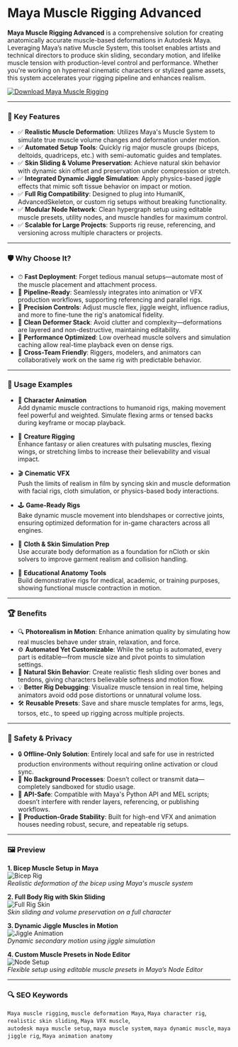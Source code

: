 # Maya Muscle Rigging Advanced

**Maya Muscle Rigging Advanced** is a comprehensive solution for creating anatomically accurate muscle-based deformations in Autodesk Maya. Leveraging Maya’s native Muscle System, this toolset enables artists and technical directors to produce skin sliding, secondary motion, and lifelike muscle tension with production-level control and performance. Whether you're working on hyperreal cinematic characters or stylized game assets, this system accelerates your rigging pipeline and enhances realism.

[![Download Maya Muscle Rigging](https://img.shields.io/badge/Download-MayaMuscleRigging-blueviolet)](#)

---

### 🎯 Key Features

- ✅ **Realistic Muscle Deformation**: Utilizes Maya's Muscle System to simulate true muscle volume changes and deformation under motion.
- ✅ **Automated Setup Tools**: Quickly rig major muscle groups (biceps, deltoids, quadriceps, etc.) with semi-automatic guides and templates.
- ✅ **Skin Sliding & Volume Preservation**: Achieve natural skin behavior with dynamic skin offset and preservation under compression or stretch.
- ✅ **Integrated Dynamic Jiggle Simulation**: Apply physics-based jiggle effects that mimic soft tissue behavior on impact or motion.
- ✅ **Full Rig Compatibility**: Designed to plug into HumanIK, AdvancedSkeleton, or custom rig setups without breaking functionality.
- ✅ **Modular Node Network**: Clean hypergraph setup using editable muscle presets, utility nodes, and muscle handles for maximum control.
- ✅ **Scalable for Large Projects**: Supports rig reuse, referencing, and versioning across multiple characters or projects.

---

### 🛡 Why Choose It?

- ⏱ **Fast Deployment**: Forget tedious manual setups—automate most of the muscle placement and attachment process.
- 🧩 **Pipeline-Ready**: Seamlessly integrates into animation or VFX production workflows, supporting referencing and parallel rigs.
- 🎯 **Precision Controls**: Adjust muscle flex, jiggle weight, influence radius, and more to fine-tune the rig's anatomical fidelity.
- 🧼 **Clean Deformer Stack**: Avoid clutter and complexity—deformations are layered and non-destructive, maintaining editability.
- 🚀 **Performance Optimized**: Low overhead muscle solvers and simulation caching allow real-time playback even on dense rigs.
- 🤝 **Cross-Team Friendly**: Riggers, modelers, and animators can collaboratively work on the same rig with predictable behavior.

---

### 🧪 Usage Examples

- 💪 **Character Animation**  
  Add dynamic muscle contractions to humanoid rigs, making movement feel powerful and weighted. Simulate flexing arms or tensed backs during keyframe or mocap playback.

- 🐉 **Creature Rigging**  
  Enhance fantasy or alien creatures with pulsating muscles, flexing wings, or stretching limbs to increase their believability and visual impact.

- 🎬 **Cinematic VFX**  
  Push the limits of realism in film by syncing skin and muscle deformation with facial rigs, cloth simulation, or physics-based body interactions.

- 🕹 **Game-Ready Rigs**  
  Bake dynamic muscle movement into blendshapes or corrective joints, ensuring optimized deformation for in-game characters across all engines.

- 🧵 **Cloth & Skin Simulation Prep**  
  Use accurate body deformation as a foundation for nCloth or skin solvers to improve garment realism and collision handling.

- 🧠 **Educational Anatomy Tools**  
  Build demonstrative rigs for medical, academic, or training purposes, showing functional muscle contraction in motion.

---

### 🏆 Benefits

- 🔍 **Photorealism in Motion**: Enhance animation quality by simulating how real muscles behave under strain, relaxation, and force.
- ⚙️ **Automated Yet Customizable**: While the setup is automated, every part is editable—from muscle size and pivot points to simulation settings.
- 🧘 **Natural Skin Behavior**: Create realistic flesh sliding over bones and tendons, giving characters believable softness and motion flow.
- 💡 **Better Rig Debugging**: Visualize muscle tension in real time, helping animators avoid odd pose distortions or unnatural volume loss.
- 🛠 **Reusable Presets**: Save and share muscle templates for arms, legs, torsos, etc., to speed up rigging across multiple projects.

---

### 🔐 Safety & Privacy

- 🔒 **Offline-Only Solution**: Entirely local and safe for use in restricted production environments without requiring online activation or cloud sync.
- 🧯 **No Background Processes**: Doesn’t collect or transmit data—completely sandboxed for studio usage.
- 🔑 **API-Safe**: Compatible with Maya's Python API and MEL scripts; doesn’t interfere with render layers, referencing, or publishing workflows.
- 🏢 **Production-Grade Stability**: Built for high-end VFX and animation houses needing robust, secure, and repeatable rig setups.

---

### 🖼 Preview

**1. Bicep Muscle Setup in Maya**  
![Bicep Rig](https://www.rig-it.net/wp-content/uploads/2018/03/maya_deformation_tutorial_i_gumroad_sales_title-664x332.png)  
*Realistic deformation of the bicep using Maya's muscle system*

**2. Full Body Rig with Skin Sliding**  
![Full Rig Skin](https://encrypted-tbn0.gstatic.com/images?q=tbn:ANd9GcQmTK4gNOwKuiaBCc3SBRPXkArXojogHbUrMA&s)  
*Skin sliding and volume preservation on a full character*

**3. Dynamic Jiggle Muscles in Motion**  
![Jiggle Animation](https://download.autodesk.com/us/maya/Maya_2014_Advanced_Techniques/images/GUID-C3A5D794-5787-4B6F-9D16-EB2AEC2AF4C4-low.png)  
*Dynamic secondary motion using jiggle simulation*

**4. Custom Muscle Presets in Node Editor**  
![Node Setup](https://www.3dfiggins.com/writeups/mocapTransfer/Images/ss_4_torso.jpg)  
*Flexible setup using editable muscle presets in Maya’s Node Editor*

---

### 🔍 SEO Keywords

`Maya muscle rigging`, `muscle deformation Maya`, `Maya character rig`, `realistic skin sliding`, `Maya VFX muscle`,  
`autodesk maya muscle setup`, `maya muscle system`, `maya dynamic muscle`, `maya jiggle rig`, `Maya animation anatomy`

